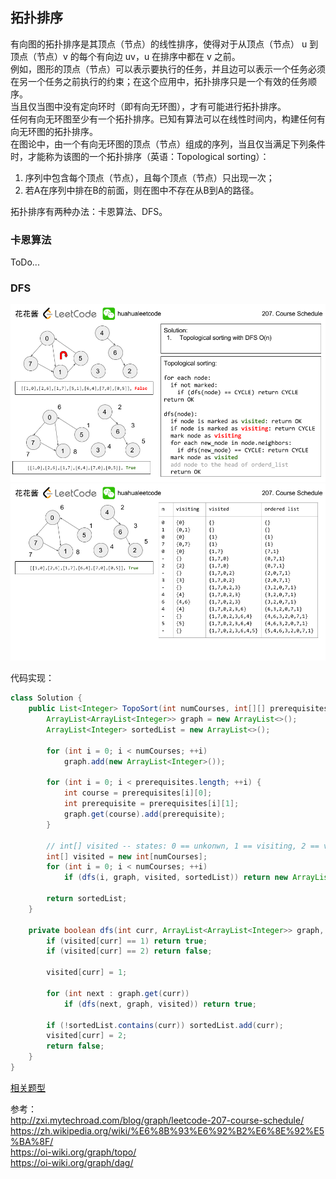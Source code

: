 ## 拓扑排序
  
有向图的拓扑排序是其顶点（节点）的线性排序，使得对于从顶点（节点） u 到顶点（节点）v 的每个有向边 uv，u 在排序中都在 v 之前。  
例如，图形的顶点（节点）可以表示要执行的任务，并且边可以表示一个任务必须在另一个任务之前执行的约束；在这个应用中，拓扑排序只是一个有效的任务顺序。  
当且仅当图中没有定向环时（即有向无环图），才有可能进行拓扑排序。  
任何有向无环图至少有一个拓扑排序。已知有算法可以在线性时间内，构建任何有向无环图的拓扑排序。  
在图论中，由一个有向无环图的顶点（节点）组成的序列，当且仅当满足下列条件时，才能称为该图的一个拓扑排序（英语：Topological sorting）：  
1. 序列中包含每个顶点（节点），且每个顶点（节点）只出现一次；
2. 若A在序列中排在B的前面，则在图中不存在从B到A的路径。  
  
拓扑排序有两种办法：卡恩算法、DFS。  
  
### 卡恩算法
ToDo...  
  
### DFS
  
![](./拓扑排序.png)  
![](./拓扑排序过程模拟.png)  
  
代码实现：  
```java
class Solution {    
    public List<Integer> TopoSort(int numCourses, int[][] prerequisites) {        
        ArrayList<ArrayList<Integer>> graph = new ArrayList<>();
        ArrayList<Integer> sortedList = new ArrayList<>();
        
        for (int i = 0; i < numCourses; ++i)
            graph.add(new ArrayList<Integer>());
        
        for (int i = 0; i < prerequisites.length; ++i) {
            int course = prerequisites[i][0];
            int prerequisite = prerequisites[i][1];            
            graph.get(course).add(prerequisite);
        }
        
        // int[] visited -- states: 0 == unkonwn, 1 == visiting, 2 == visited
        int[] visited = new int[numCourses];
        for (int i = 0; i < numCourses; ++i)
            if (dfs(i, graph, visited, sortedList)) return new ArrayList<>(); // empty list means fail with circle
        
        return sortedList;
    }
    
    private boolean dfs(int curr, ArrayList<ArrayList<Integer>> graph, int[] visited, ArrayList<Integer> sortedList) {
        if (visited[curr] == 1) return true;
        if (visited[curr] == 2) return false;
        
        visited[curr] = 1;
                
        for (int next : graph.get(curr))
            if (dfs(next, graph, visited)) return true;
        
        if (!sortedList.contains(curr)) sortedList.add(curr);
        visited[curr] = 2;
        return false;
    }
}
```
  
[相关题型](./../Leetcode%20Practices/algorithms/medium/207%20Course%20Schedule.java)  
  
参考：  
http://zxi.mytechroad.com/blog/graph/leetcode-207-course-schedule/  
https://zh.wikipedia.org/wiki/%E6%8B%93%E6%92%B2%E6%8E%92%E5%BA%8F/  
https://oi-wiki.org/graph/topo/  
https://oi-wiki.org/graph/dag/  
